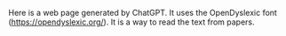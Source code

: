 Here is a web page generated by ChatGPT. It uses the OpenDyslexic font (https://opendyslexic.org/). It is a way to read the text from papers.
